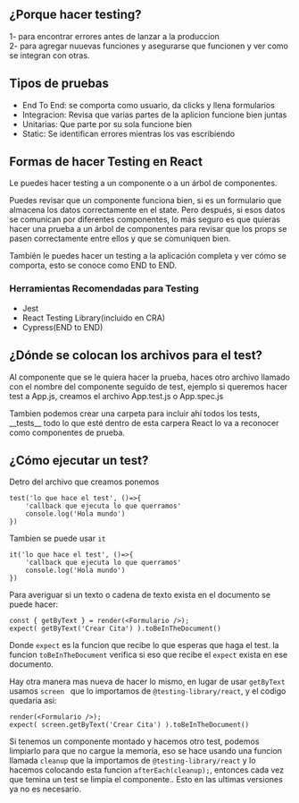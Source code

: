 ## ¿Porque hacer testing?

1- para encontrar errores antes de lanzar a la produccion 
</br>
2- para agregar nuuevas funciones y asegurarse que funcionen y ver como se integran con otras.

<h2>Tipos de pruebas</h2>
<ul>
<li>End To End: se comporta como usuario, da clicks y llena formularios</li>
<li>Integracion: Revisa que varias partes de la aplicion funcione bien juntas</li>
<li>Unitarias: Que parte por su sola funcione bien</li>
<li>Static: Se identifican errores mientras los vas escribiendo</li>
</ul>

<h2>Formas de hacer Testing en React</h2>

<p>Le puedes hacer testing a un componente o a un árbol de componentes.

Puedes revisar que un componente funciona bien, si es un formulario que almacena los datos correctamente en el state.
Pero después, si esos datos se comunican por diferentes componentes, lo más seguro es que quieras hacer una prueba a un árbol de componentes para revisar que los props se pasen correctamente entre ellos y que se comuniquen bien.

También le puedes hacer un testing a la aplicación completa y ver cómo se comporta, esto se conoce como END to END.
</p>
<h3>Herramientas Recomendadas para Testing</h3>
<ul>
<li>Jest</li>
<li>React Testing Library(incluido en CRA)</li>
<li>Cypress(END to END)</li>
</ul>

<h2>¿Dónde se colocan los archivos para el test?</h2>

<p>Al componente que se le quiera hacer la prueba, haces otro archivo llamado con el nombre del componente seguido de test, ejemplo si queremos hacer test a App.js, creamos el archivo App.test.js o App.spec.js</p>
<p>Tambien podemos crear una carpeta para incluir ahí todos los tests, __tests__ todo lo que esté dentro de esta carpera React lo va a reconocer como componentes de prueba. </p>

<h2>¿Cómo ejecutar un test?</h2>
<p>Detro del archivo que creamos ponemos 

```
test('lo que hace el test', ()=>{
    'callback que ejecuta lo que querramos'
    console.log('Hola mundo')
})
```

Tambien se puede usar  ```it```


```
it('lo que hace el test', ()=>{
    'callback que ejecuta lo que querramos'
    console.log('Hola mundo')
})
```

</p>

<p>Para averiguar si un texto o cadena de texto exista en el documento se puede
hacer:

```
const { getByText } = render(<Formulario />);
expect( getByText('Crear Cita') ).toBeInTheDocument()

```
Donde ```expect``` es la funcion que recibe lo que esperas que haga el test.
la funcion ```toBeInTheDocument``` verifica si eso que recibe el ```expect``` exista en ese documento.

Hay otra manera mas nueva de hacer lo mismo, en lugar de usar ```getByText``` usamos ```screen ``` que lo importamos de ```@testing-library/react```, y el codigo quedaria asi:

```
render(<Formulario />);
expect( screen.getByText('Crear Cita') ).toBeInTheDocument()

```
</p>

Si tenemos un componente montado y hacemos otro test, podemos limpiarlo para que no cargue la memoria, eso se hace usando una funcion llamada ```cleanup``` que la importamos de ```@testing-library/react``` y lo hacemos colocando esta funcion ```afterEach(cleanup);```, entonces cada vez que temina un test se limpia el componente.. Esto en las ultimas versiones ya no es necesario.
